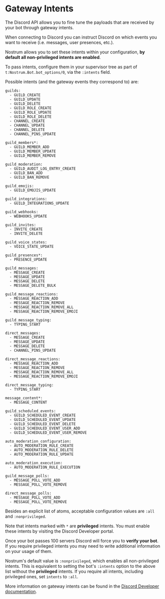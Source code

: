 # Gateway Intents

The Discord API allows you to fine tune the payloads that are received by your bot through gateway intents.

When connecting to Discord you can instruct Discord on which events you want to receive (i.e. messages, user presences, etc.).

Nostrum allows you to set these intents within your configuration, **by default all non-privileged intents are enabled**.

To pass intents, configure them in your supervisor tree as part of
`t:Nostrum.Bot.bot_options/0`, via the `:intents` field.

Possible intents (and the gateway events they correspond to) are:

```
guilds:
  - GUILD_CREATE
  - GUILD_UPDATE
  - GUILD_DELETE
  - GUILD_ROLE_CREATE
  - GUILD_ROLE_UPDATE
  - GUILD_ROLE_DELETE
  - CHANNEL_CREATE
  - CHANNEL_UPDATE
  - CHANNEL_DELETE
  - CHANNEL_PINS_UPDATE

guild_members*:
  - GUILD_MEMBER_ADD
  - GUILD_MEMBER_UPDATE
  - GUILD_MEMBER_REMOVE

guild_moderation:
  - GUILD_AUDIT_LOG_ENTRY_CREATE
  - GUILD_BAN_ADD
  - GUILD_BAN_REMOVE

guild_emojis:
  - GUILD_EMOJIS_UPDATE

guild_integrations:
  - GUILD_INTEGRATIONS_UPDATE

guild_webhooks:
  - WEBHOOKS_UPDATE

guild_invites:
  - INVITE_CREATE
  - INVITE_DELETE

guild_voice_states:
  - VOICE_STATE_UPDATE

guild_presences*:
  - PRESENCE_UPDATE

guild_messages:
  - MESSAGE_CREATE
  - MESSAGE_UPDATE
  - MESSAGE_DELETE
  - MESSAGE_DELETE_BULK

guild_message_reactions:
  - MESSAGE_REACTION_ADD
  - MESSAGE_REACTION_REMOVE
  - MESSAGE_REACTION_REMOVE_ALL
  - MESSAGE_REACTION_REMOVE_EMOJI

guild_message_typing:
  - TYPING_START

direct_messages:
  - MESSAGE_CREATE
  - MESSAGE_UPDATE
  - MESSAGE_DELETE
  - CHANNEL_PINS_UPDATE

direct_message_reactions:
  - MESSAGE_REACTION_ADD
  - MESSAGE_REACTION_REMOVE
  - MESSAGE_REACTION_REMOVE_ALL
  - MESSAGE_REACTION_REMOVE_EMOJI

direct_message_typing:
  - TYPING_START

message_content*:
  - MESSAGE_CONTENT

guild_scheduled_events:
  - GUILD_SCHEDULED_EVENT_CREATE
  - GUILD_SCHEDULED_EVENT_UPDATE
  - GUILD_SCHEDULED_EVENT_DELETE
  - GUILD_SCHEDULED_EVENT_USER_ADD
  - GUILD_SCHEDULED_EVENT_USER_REMOVE

auto_moderation_configuration:
  - AUTO_MODERATION_RULE_CREATE
  - AUTO_MODERATION_RULE_DELETE
  - AUTO_MODERATION_RULE_UPDATE

auto_moderation_execution:
  - AUTO_MODERATION_RULE_EXECUTION

guild_message_polls:
  - MESSAGE_POLL_VOTE_ADD
  - MESSAGE_POLL_VOTE_REMOVE

direct_message_polls:
  - MESSAGE_POLL_VOTE_ADD
  - MESSAGE_POLL_VOTE_REMOVE
```

Besides an explicit list of atoms, acceptable configuration values are `:all` and `:nonprivileged`.

Note that intents marked with `*` are **privileged** intents. You must enable these intents by visiting the Discord Developer portal.

Once your bot passes 100 servers Discord will force you to **verify your bot**. If you require privileged intents you may need to write additional information on your usage of them.

Nostrum's default value is `:nonprivileged`, which enables all non-privileged
intents.  This is equivalent to setting the bot's `:intents` option to the above
list without the **privileged** intents.  If you require all intents, including
privileged ones, set `intents` to `:all`.

More information on gateway intents can be found in the [Discord Developer documentation](https://discord.com/developers/docs/topics/gateway#gateway-intents).
